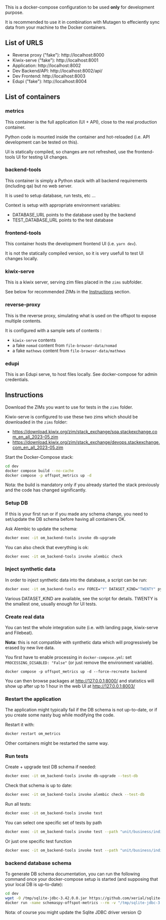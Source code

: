 This is a docker-compose configuration to be used **only** for development purpose.

It is recommended to use it in combination with Mutagen to effeciently sync data from your machine to the Docker containers.

## List of URLS

- Reverse proxy ("fake"): http://localhost:8000
- Kiwix-serve ("fake"): http://localhost:8001
- Application: http://localhost:8002
- Dev Backend/API: http://localhost:8002/api/
- Dev Frontend: http://localhost:8003
- Edupi ("fake"): http://localhost:8004

## List of containers

### metrics

This container is the full application (UI + API), close to the real production container.

Python code is mounted inside the container and hot-reloaded (i.e. API development can be tested on this).

UI is statically compiled, so changes are not refreshed, use the frontend-tools UI for testing UI changes.

### backend-tools

This container is simply a Python stack with all backend requirements (including qa) but no web server.

It is used to setup database, run tests, etc ...

Context is setup with appropriate environment variables:
- DATABASE_URL points to the database used by the backend
- TEST_DATABASE_URL points to the test database

### frontend-tools

This container hosts the development frontend UI (i.e. `yarn dev`).

It is not the statically compiled version, so it is very usefull to test UI changes locally.

### kiwix-serve

This is a kiwix server, serving zim files placed in the `zims` subfolder.

See below for recommended ZIMs in the [Instructions](#instructions) section.

### reverse-proxy

This is the reverse proxy, simulating what is used on the offspot to expose multiple contents.

It is configured with a sample sets of contents :
- `kiwix-serve` contents
- a fake `nomad` content from `file-browser-data/nomad`
- a fake `mathews` content from `file-browser-data/mathews`

### edupi

This is an Edupi serve, to host files locally. See docker-compose for admin credentials.

## Instructions

Download the ZIMs you want to use for tests in the `zims` folder.

Kiwix-serve is configured to use these two zims which should be downloaded in the `zims` folder:
- https://download.kiwix.org/zim/stack_exchange/sqa.stackexchange.com_en_all_2023-05.zim
- https://download.kiwix.org/zim/stack_exchange/devops.stackexchange.com_en_all_2023-05.zim

Start the Docker-Compose stack:

```sh
cd dev
docker compose build --no-cache
docker compose -p offspot_metrics up -d
```

Nota: the build is mandatory only if you already started the stack previously and the code has changed significantly.

### Setup DB

If this is your first run or if you made any schema change, you need to set/update the DB schema before having all containers OK.

Ask Alembic to update the schema:

```sh
docker exec -it om_backend-tools invoke db-upgrade
```

You can also check that everything is ok:

```sh
docker exec -it om_backend-tools invoke alembic check
```

### Inject synthetic data

In order to inject synthetic data into the database, a script can be run:

```sh
docker exec -it om_backend-tools env FORCE="Y" DATASET_KIND="TWENTY" python dev_tools/synthetic_data.py
```

Various DATASET_KIND are available, see the script for details. TWENTY is the smallest one, usually enough for UI tests.

### Create real data

You can test the whole integration suite (i.e. with landing page, kiwix-serve and Filebeat).

**Nota:** this is not compatible with synthetic data which will progressively be erased by new live data.

You first have to enable processing in `docker-compose.yml`: set `PROCESSING_DISABLED: "False"` (or just remove the environment variable).

```
docker compose -p offspot_metrics up -d --force-recreate backend
```

You can then browse packages at http://127.0.0.1:8000/ and statistics will show up after up to 1 hour in the web UI at http://127.0.0.1:8003/

### Restart the application

The application might typically fail if the DB schema is not up-to-date, or if you create some nasty bug while modifying the code.

Restart it with:

```sh
docker restart om_metrics
```

Other containers might be restarted the same way.

### Run tests

Create + upgrade test DB schema if needed:

```sh
docker exec -it om_backend-tools invoke db-upgrade --test-db
```

Check that schema is up to date:
```sh
docker exec -it om_backend-tools invoke alembic check --test-db
```

Run all tests:

```sh
docker exec -it om_backend-tools invoke test
```

You can select one specific set of tests by path

```sh
docker exec -it om_backend-tools invoke test --path "unit/business/indicators/test_indicators.py"
```

Or just one specific test function

```sh
docker exec -it om_backend-tools invoke test --path "unit/business/indicators/test_indicators.py" --args "-k test_no_input"
```

### backend database schema

To generate DB schema documentation, you can run the following command once your
docker-compose setup is started (and supposing that your local DB is up-to-date):

```sh
cd dev
wget -O /tmp/sqlite-jdbc-3.42.0.0.jar https://github.com/xerial/sqlite-jdbc/releases/download/3.42.0.0/sqlite-jdbc-3.42.0.0.jar
docker run -name schemaspy-offspot-metrics --rm -v "/tmp/sqlite-jdbc-3.42.0.0.jar:/drivers/sqlite-jdbc-3.42.0.0.jar" -v "$(pwd)/schemaspy.properties:/schemaspy.properties" -v "$(pwd)/schemaspy:/output" -v "$(pwd)/../backend/src/offspot_metrics_backend/dev.db:/data/database.db" schemaspy/schemaspy:latest
```

Nota: of course you might update the Sqlite JDBC driver version 😉
